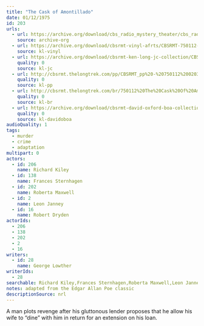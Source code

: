 ```yaml
---
title: "The Cask of Amontillado"
date: 01/12/1975
id: 203
urls: 
  - url: https://archive.org/download/cbs_radio_mystery_theater/cbs_radio_mystery_theater-0201-0250.zip/cbs_radio_mystery_theater-0201-0250%2Fcbsrmt_0203_the_cask_of_amontillado.mp3
    source: archive-org
  - url: https://archive.org/download/cbsrmt-vinyl-afrts/CBSRMT-750112-0203-The-Cask-Of-Amontillado_afrts.mp3
    source: kl-vinyl
  - url: https://archive.org/download/cbsrmt-ken-long-jc-collection/CBSRMT - 750112 0203 Cask of Amontillado vbr -intro gaps na a_jc.mp3
    quality: 0
    source: kl-jc
  - url: http://cbsrmt.thelongtrek.com/pp/CBSRMT_pp%20-%20750112%200203%20The%20Cask%20of%20Amontillado.mp3
    quality: 0
    source: kl-pp
  - url: http://cbsrmt.thelongtrek.com/br/750112%20The%20Cask%20Of%20Amontillado%20-%20WOR.mp3
    quality: 0
    source: kl-br
  - url: https://archive.org/download/cbsrmt-david-oxford-boa-collection/CBSRMT-750112-0203-The-Cask-of-Amontillado-(AFRTS)-(256-44)-{BoA}.mp3
    quality: 0
    source: kl-davidoboa
audioQuality: 1
tags: 
  - murder
  - crime
  - adaptation
multipart: 0
actors:  
  - id: 206
    name: Richard Kiley  
  - id: 138
    name: Frances Sternhagen  
  - id: 202
    name: Roberta Maxwell  
  - id: 2
    name: Leon Janney  
  - id: 16
    name: Robert Dryden
actorIds:  
  - 206  
  - 138  
  - 202  
  - 2  
  - 16
writers:  
  - id: 28
    name: George Lowther
writerIds:  
  - 28
searchable: Richard Kiley,Frances Sternhagen,Roberta Maxwell,Leon Janney,Robert Dryden George Lowther
notes: adapted from the Edgar Allan Poe classic
descriptionSource: nrl
---
```

A man plots revenge after his gluttonous lender proposes that he allow his wife to “dine” with him in return for an extension on his loan.